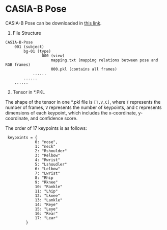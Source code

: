 # CASIA-B Pose

CASIA-B Pose can be downloaded in [this link](https://www.scidb.cn/en/detail?dataSetId=8ec62efd66a544939e821edeccc1f35c).

1. File Structure

```
CASIA-B-Pose
    001 (subject)
        bg-01 (type)
                000 (view)
                    mapping.txt (mapping relations between pose and RGB frames)
                    000.pkl (contains all frames)
            ......
        ......
    ......
```

2. Tensor in *.PKL

The shape of the tensor in one *.pkl file is `[T,V,C]`, where `T` represents the number of frames, `V` represents the number of keypoints, and `C` represents dimensions of each keypoint, which includes the x-coordinate, y-coordinate, and confidence score.

The order of 17 keypoints is as follows:

```
 keypoints = {
             0: "nose",  
             1: "neck"
             2: "Rshoulder"
             3: "Relbow"
             4: "Rwrist"
             5: "Lshoudler"
             6: "Lelbow"
             7: "Lwrist"
             8: "Rhip
             9: "Rknee"
             10: "Rankle"
             11: "Lhip"
             12: "Lknee"
             13: "Lankle"
             14: "Reye"
             15: "Leye"
             16: "Rear"
             17: "Lear"
         }
```